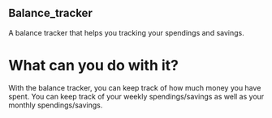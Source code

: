## Balance_tracker

A balance tracker that helps you tracking your spendings and savings.

# What can you do with it?

With the balance tracker, you can keep track of how much money you have spent. 
You can keep track of your weekly spendings/savings as well as your monthly spendings/savings.
